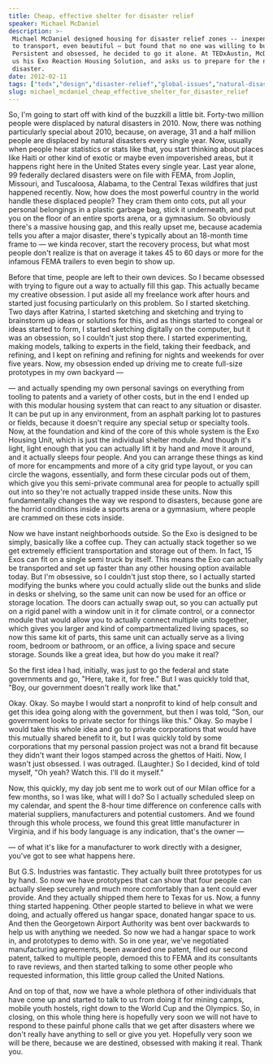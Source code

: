 ```yaml
---
title: Cheap, effective shelter for disaster relief
speaker: Michael McDaniel
description: >-
 Michael McDaniel designed housing for disaster relief zones -- inexpensive, easy
 to transport, even beautiful – but found that no one was willing to build it.
 Persistent and obsessed, he decided to go it alone. At TEDxAustin, McDaniel show
 us his Exo Reaction Housing Solution, and asks us to prepare for the next natural
 disaster.
date: 2012-02-11
tags: ["tedx","design","disaster-relief","global-issues","natural-disaster"]
slug: michael_mcdaniel_cheap_effective_shelter_for_disaster_relief
---
```


So, I'm going to start off with kind of the buzzkill a little bit. Forty-two million
people were displaced by natural disasters in 2010. Now, there was nothing particularly
special about 2010, because, on average, 31 and a half million people are displaced by
natural disasters every single year. Now, usually when people hear statistics or stats
like that, you start thinking about places like Haiti or other kind of exotic or maybe
even impoverished areas, but it happens right here in the United States every single year.
Last year alone, 99 federally declared disasters were on file with FEMA, from Joplin,
Missouri, and Tuscaloosa, Alabama, to the Central Texas wildfires that just happened
recently. Now, how does the most powerful country in the world handle these displaced
people? They cram them onto cots, put all your personal belongings in a plastic garbage
bag, stick it underneath, and put you on the floor of an entire sports arena, or a
gymnasium. So obviously there's a massive housing gap, and this really upset me, because
academia tells you after a major disaster, there's typically about an 18-month time frame
to — we kinda recover, start the recovery process, but what most people don't realize is
that on average it takes 45 to 60 days or more for the infamous FEMA trailers to even
begin to show up.

Before that time, people are left to their own devices. So I became obsessed with trying to
figure out a way to actually fill this gap. This actually became my creative obsession. I
put aside all my freelance work after hours and started just focusing particularly on this
problem. So I started sketching. Two days after Katrina, I started sketching and sketching
and trying to brainstorm up ideas or solutions for this, and as things started to congeal
or ideas started to form, I started sketching digitally on the computer, but it was an
obsession, so I couldn't just stop there. I started experimenting, making models, talking
to experts in the field, taking their feedback, and refining, and I kept on refining and
refining for nights and weekends for over five years. Now, my obsession ended up driving me
to create full-size prototypes in my own backyard — 

— and actually spending my own personal savings on everything from tooling to patents and
a variety of other costs, but in the end I ended up with this modular housing system that
can react to any situation or disaster. It can be put up in any environment, from an
asphalt parking lot to pastures or fields, because it doesn't require any special setup or
specialty tools. Now, at the foundation and kind of the core of this whole system is the
Exo Housing Unit, which is just the individual shelter module. And though it's light,
light enough that you can actually lift it by hand and move it around, and it actually
sleeps four people. And you can arrange these things as kind of more for encampments and
more of a city grid type layout, or you can circle the wagons, essentially, and form these
circular pods out of them, which give you this semi-private communal area for people to
actually spill out into so they're not actually trapped inside these units. Now this
fundamentally changes the way we respond to disasters, because gone are the horrid
conditions inside a sports arena or a gymnasium, where people are crammed on these cots
inside.

Now we have instant neighborhoods outside. So the Exo is designed to be simply, basically
like a coffee cup. They can actually stack together so we get extremely efficient
transportation and storage out of them. In fact, 15 Exos can fit on a single semi truck by
itself. This means the Exo can actually be transported and set up faster than any other
housing option available today. But I'm obsessive, so I couldn't just stop there, so I
actually started modifying the bunks where you could actually slide out the bunks and
slide in desks or shelving, so the same unit can now be used for an office or storage
location. The doors can actually swap out, so you can actually put on a rigid panel with a
window unit in it for climate control, or a connector module that would allow you to
actually connect multiple units together, which gives you larger and kind of
compartmentalized living spaces, so now this same kit of parts, this same unit can
actually serve as a living room, bedroom or bathroom, or an office, a living space and
secure storage. Sounds like a great idea, but how do you make it real?

So the first idea I had, initially, was just to go the federal and state governments and
go, "Here, take it, for free." But I was quickly told that, "Boy, our government doesn't
really work like that." 

Okay. Okay. So maybe I would start a nonprofit to kind of help consult and get this idea
going along with the government, but then I was told, "Son, our government looks to
private sector for things like this." Okay. So maybe I would take this whole idea and go
to private corporations that would have this mutually shared benefit to it, but I was
quickly told by some corporations that my personal passion project was not a brand fit
because they didn't want their logos stamped across the ghettos of Haiti. Now, I wasn't
just obsessed. I was outraged. (Laughter.) So I decided, kind of told myself, "Oh yeah?
Watch this. I'll do it myself." 

Now, this quickly, my day job sent me to work out of our Milan office for a few months, so
I was like, what will I do? So I actually scheduled sleep on my calendar, and spent the
8-hour time difference on conference calls with material suppliers, manufacturers and
potential customers. And we found through this whole process, we found this great little
manufacturer in Virginia, and if his body language is any indication, that's the owner —

— of what it's like for a manufacturer to work directly with a designer, you've got to see
what happens here. 

But G.S. Industries was fantastic. They actually built three prototypes for us by hand. So
now we have prototypes that can show that four people can actually sleep securely and much
more comfortably than a tent could ever provide. And they actually shipped them here to
Texas for us. Now, a funny thing started happening. Other people started to believe in
what we were doing, and actually offered us hangar space, donated hangar space to us. And
then the Georgetown Airport Authority was bent over backwards to help us with anything we
needed. So now we had a hangar space to work in, and prototypes to demo with. So in one
year, we've negotiated manufacturing agreements, been awarded one patent, filed our second
patent, talked to multiple people, demoed this to FEMA and its consultants to rave
reviews, and then started talking to some other people who requested information, this
little group called the United Nations.

And on top of that, now we have a whole plethora of other individuals that have come up
and started to talk to us from doing it for mining camps, mobile youth hostels, right down
to the World Cup and the Olympics. So, in closing, on this whole thing here is hopefully
very soon we will not have to respond to these painful phone calls that we get after
disasters where we don't really have anything to sell or give you yet. Hopefully very soon
we will be there, because we are destined, obsessed with making it real. Thank you.

<!--
ad_duration=3.33
event="TEDxAustin"
external_start_time=0
intro_duration=11.82
is_subtitle_required="False"
is_talk_featured="True"
language="en"
language_swap="False"
native_language="en"
number_of_related_talks=6
number_of_speakers=1
number_of_subtitled_videos=25
number_of_tags=5
number_of_talk_download_languages=25
number_of_talk_more_resources=0
number_of_talk_recommendations=0
number_of_talks_take_actions=0
post_ad_duration=0.83
published_timestamp="2012-05-19 14:01:48"
recording_date="2012-02-11"
speaker_description="Graphic designer"
speaker_is_published=1
speaker_name="Michael McDaniel"
speaker_what_others_say="His project is a nice reminder that better ways of doing things are out there."
talk_name="Cheap, effective shelter for disaster relief"
talks_tags=["tedx","design","disaster-relief","global-issues","natural-disaster"]
url_audio="https://download.ted.com/talks/MichaelMcDaniel_2012X.mp3?apikey=acme-roadrunner"
url_photo_speaker="https://pe.tedcdn.com/images/ted/9095a1d8cd87ade23965de58b018aa9acc7479ad_254x191.jpg"
url_photo_talk="https://pe.tedcdn.com/images/ted/a67b6df627d849134cbd273e1e2cdbb41b652b53_1600x1200.jpg"
url_webpage="https://www.ted.com/talks/michael_mcdaniel_cheap_effective_shelter_for_disaster_relief"
video_type_name="TEDx Talk"
-->